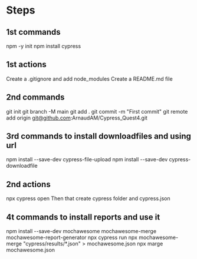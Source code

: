# Steps
## 1st commands
npm -y init
npm install cypress

## 1st actions
Create a .gitignore and add node_modules
Create a README.md file

## 2nd commands
git init
git branch -M main
git add .
git commit -m "First commit"
git remote add origin git@github.com:ArnaudAM/Cypress_Quest4.git

## 3rd commands to install downloadfiles and using url
npm install --save-dev cypress-file-upload
npm install --save-dev cypress-downloadfile

## 2nd actions
npx cypress open
Then that create cypress folder and cypress.json

## 4t commands to install reports and use it
npm install --save-dev mochawesome mochawesome-merge mochawesome-report-generator
npx cypress run
npx mochawesome-merge "cypress/results/*.json" > mochawesome.json
npx marge mochawesome.json
